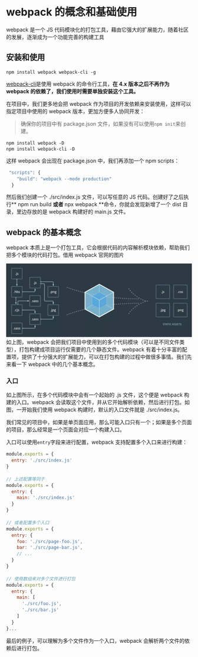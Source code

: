 # webpack 的概念和基础使用

webpack 是一个 JS 代码模块化的打包工具，藉由它强大的扩展能力，随着社区的发展，逐渐成为一个功能完善的构建工具

## 安装和使用

```
npm install webpack webpack-cli -g
```

[webpack-cli](https://link.juejin.im/?target=https%3A%2F%2Fgithub.com%2Fwebpack%2Fwebpack-cli)是使用 webpack 的命令行工具，**在 4.x 版本之后不再作为 webpack 的依赖了，我们使用时需要单独安装这个工具。**

在项目中，我们更多地会把 webpack 作为项目的开发依赖来安装使用，这样可以指定项目中使用的 webpack 版本，更加方便多人协同开发：

> 确保你的项目中有 package.json 文件，如果没有可以使用`npm init`来创建。

```
npm install webpack -D 
npm install webpack-cli -D
```

这样 webpack 会出现在 package.json 中，我们再添加一个 npm scripts：

```js
 "scripts": {
    "build": "webpack --mode production"
  }
```

然后我们创建一个 ./src/index.js 文件，可以写任意的 JS 代码。创建好了之后执行** npm run build **或者** npx webpack **命令，你就会发现新增了一个 dist 目录，里边存放的是 webpack 构建好的 main.js 文件。

## webpack 的基本概念

webpack 本质上是一个打包工具，它会根据代码的内容解析模块依赖，帮助我们把多个模块的代码打包。借用 webpack 官网的图片

![](/assets/webpack) 如上图，webpack 会把我们项目中使用到的多个代码模块（可以是不同文件类型），打包构建成项目运行仅需要的几个静态文件。webpack 有着十分丰富的配置项，提供了十分强大的扩展能力，可以在打包构建的过程中做很多事情。我们先来看一下 webpack 中的几个基本概念。

### 入口

如上图所示，在多个代码模块中会有一个起始的 .js 文件，这个便是 webpack 构建的入口。webpack 会读取这个文件，并从它开始解析依赖，然后进行打包。如图，一开始我们使用 webpack 构建时，默认的入口文件就是 ./src/index.js。

我们常见的项目中，如果是单页面应用，那么可能入口只有一个；如果是多个页面的项目，那么经常是一个页面会对应一个构建入口。

入口可以使用`entry`字段来进行配置，webpack 支持配置多个入口来进行构建：

```js
module.exports = {
  entry: './src/index.js' 
}

// 上述配置等同于
module.exports = {
  entry: {
    main: './src/index.js'
  }
}

// 或者配置多个入口
module.exports = {
  entry: {
    foo: './src/page-foo.js',
    bar: './src/page-bar.js', 
    // ...
  }
}

// 使用数组来对多个文件进行打包
module.exports = {
  entry: {
    main: [
      './src/foo.js',
      './src/bar.js'
    ]
  }
}...
```

最后的例子，可以理解为多个文件作为一个入口，webpack 会解析两个文件的依赖后进行打包。

